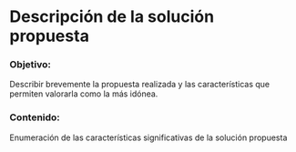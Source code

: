 # Descripción de la solución propuesta
### Objetivo: 
Describir brevemente la propuesta realizada y las características que permiten valorarla como la más idónea.
### Contenido: 
Enumeración de las características significativas de la solución propuesta
